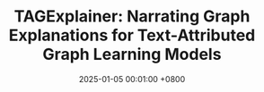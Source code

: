---
title:          "TAGExplainer: Narrating Graph Explanations for Text-Attributed Graph Learning Models"
date:           2025-01-05 00:01:00 +0800
selected:       true
pub:            "Preprint"
pub_date:       "2025"
cover:          /assets/images/covers/cover1.jpg
authors:
- Bo Pan*, Zhen Xiong*, Guanchen Wu*, Zheng Zhang, Yifei Zhang, Liang Zhao
links:
  Paper: https://arxiv.org/pdf/2410.15268
---